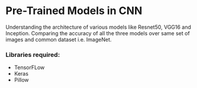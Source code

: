 # Pre-Trained Models in CNN

Understanding the architecture of various models like Resnet50, VGG16 and Inception. 
Comparing the accuracy of all the three models over same set of images and common dataset i.e. ImageNet.

### Libraries required:
* TensorFLow 
* Keras 
* Pillow 

